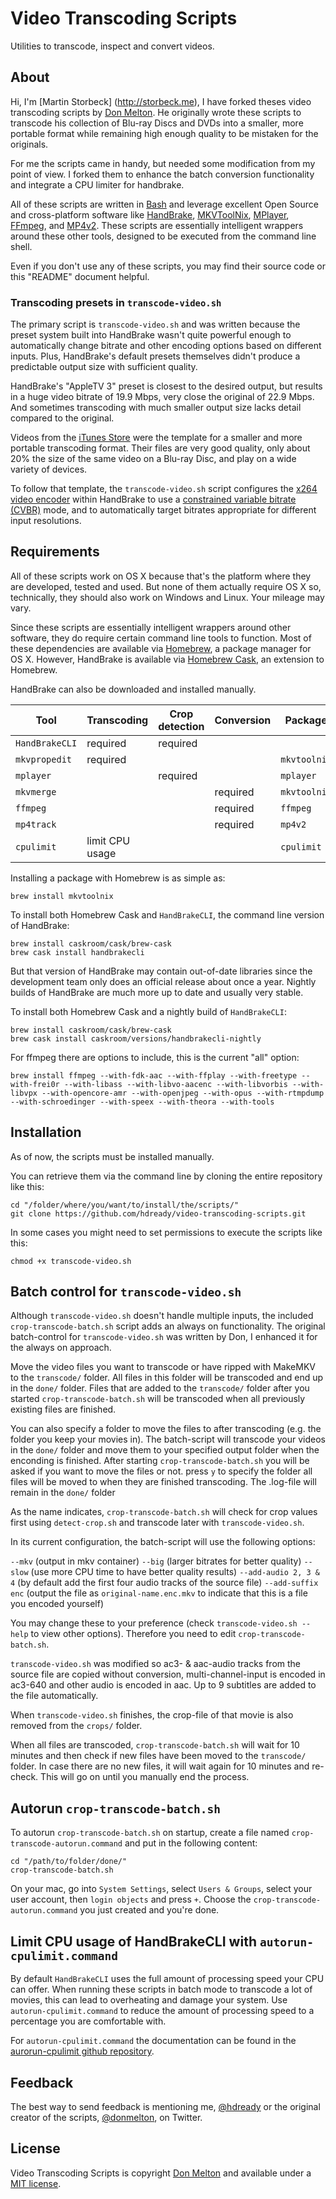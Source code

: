 # Video Transcoding Scripts

Utilities to transcode, inspect and convert videos.

## About

Hi, I'm [Martin Storbeck] (http://storbeck.me), I have forked theses video transcoding scripts by [Don Melton](http://donmelton.com/). He originally wrote these scripts to transcode his collection of Blu-ray Discs and DVDs into a smaller, more portable format while remaining high enough quality to be mistaken for the originals.

For me the scripts came in handy, but needed some modification from my point of view. I forked them to enhance the batch conversion functionality and integrate a CPU limiter for handbrake.


All of these scripts are written in [Bash](http://www.gnu.org/software/bash/) and leverage excellent Open Source and cross-platform software like [HandBrake](https://handbrake.fr/), [MKVToolNix](https://www.bunkus.org/videotools/mkvtoolnix/), [MPlayer](http://mplayerhq.hu/), [FFmpeg](http://ffmpeg.org/), and [MP4v2](https://code.google.com/p/mp4v2/). These scripts are essentially intelligent wrappers around these other tools, designed to be executed from the command line shell.

Even if you don't use any of these scripts, you may find their source code or this "README" document helpful.

### Transcoding presets in `transcode-video.sh`

The primary script is `transcode-video.sh` and was written because the preset system built into HandBrake wasn't quite powerful enough to automatically change bitrate and other encoding options based on different inputs. Plus, HandBrake's default presets themselves didn't produce a predictable output size with sufficient quality.

HandBrake's "AppleTV 3" preset is closest to the desired output, but results in a huge video bitrate of 19.9 Mbps, very close the original of 22.9 Mbps. And sometimes transcoding with much smaller output size lacks detail compared to the original.

Videos from the [iTunes Store](https://en.wikipedia.org/wiki/ITunes_Store) were the template for a smaller and more portable transcoding format. Their files are very good quality, only about 20% the size of the same video on a Blu-ray Disc, and play on a wide variety of devices.

To follow that template, the `transcode-video.sh` script configures the [x264 video encoder](http://www.videolan.org/developers/x264.html) within HandBrake to use a [constrained variable bitrate (CVBR)](https://en.wikipedia.org/wiki/Variable_bitrate) mode, and to automatically target bitrates appropriate for different input resolutions.

## Requirements

All of these scripts work on OS X because that's the platform where they are developed, tested and used. But none of them actually require OS X so, technically, they should also work on Windows and Linux. Your mileage may vary.

Since these scripts are essentially intelligent wrappers around other software, they do require certain command line tools to function. Most of these dependencies are available via [Homebrew](http://brew.sh/), a package manager for OS X. However, HandBrake is available via [Homebrew Cask](http://caskroom.io/), an extension to Homebrew.

HandBrake can also be downloaded and installed manually.

Tool | Transcoding | Crop detection | Conversion | Package | Cask
--- | --- | --- | --- | --- | ---
`HandBrakeCLI` | required | required | | | `handbrakecli`
`mkvpropedit` | required | | | `mkvtoolnix` | &nbsp;
`mplayer` | | required | | `mplayer` | &nbsp;
`mkvmerge` | | | required | `mkvtoolnix` | &nbsp;
`ffmpeg` | | | required | `ffmpeg` | &nbsp;
`mp4track` | | | required | `mp4v2` | &nbsp;
`cpulimit` | limit CPU usage | | | `cpulimit` | &nbsp;

Installing a package with Homebrew is as simple as:

    brew install mkvtoolnix

To install both Homebrew Cask and `HandBrakeCLI`, the command line version of HandBrake:

    brew install caskroom/cask/brew-cask
    brew cask install handbrakecli

But that version of HandBrake may contain out-of-date libraries since the development team only does an official release about once a year. Nightly builds of HandBrake are much more up to date and usually very stable.

To install both Homebrew Cask and a nightly build of `HandBrakeCLI`:

    brew install caskroom/cask/brew-cask
    brew cask install caskroom/versions/handbrakecli-nightly

For ffmpeg there are options to include, this is the current "all" option:

    brew install ffmpeg --with-fdk-aac --with-ffplay --with-freetype --with-frei0r --with-libass --with-libvo-aacenc --with-libvorbis --with-libvpx --with-opencore-amr --with-openjpeg --with-opus --with-rtmpdump --with-schroedinger --with-speex --with-theora --with-tools

## Installation

As of now, the scripts must be installed manually.

You can retrieve them via the command line by cloning the entire repository like this:

    cd "/folder/where/you/want/to/install/the/scripts/"
    git clone https://github.com/hdready/video-transcoding-scripts.git

In some cases you might need to set permissions to execute the scripts like this:

    chmod +x transcode-video.sh

## Batch control for `transcode-video.sh`

Although `transcode-video.sh` doesn't handle multiple inputs, the included `crop-transcode-batch.sh` script adds an always on functionality. The original batch-control for `transcode-video.sh` was written by Don, I enhanced it for the always on approach. 

Move the video files you want to transcode or have ripped with MakeMKV to the `transcode/` folder. All files in this folder will be transcoded and end up in the `done/` folder. Files that are added to the `transcode/` folder after you started `crop-transcode-batch.sh` will be transcoded when all previously existing files are finished.

You can also specify a folder to move the files to after transcoding (e.g. the folder you keep your movies in). The batch-script will transcode your videos in the `done/` folder and move them to your specified output folder when the enconding is finished. After starting `crop-transcode-batch.sh` you will be asked if you want to move the files or not. press `y` to specify the folder all files will be moved to when they are finished transcoding. The .log-file will remain in the `done/` folder

As the name indicates, `crop-transcode-batch.sh` will check for crop values first using `detect-crop.sh` and transcode later with `transcode-video.sh`. 

In its current configuration, the batch-script will use the following options:

`--mkv` (output in mkv container)
`--big` (larger bitrates for better quality)
`--slow` (use more CPU time to have better quality results)
`--add-audio 2, 3 & 4` (by default add the first four audio tracks of the source file)
`--add-suffix enc` (output the file as `original-name.enc.mkv` to indicate that this is a file you encoded yourself)

You may change these to your preference (check `transcode-video.sh --help` to view other options). Therefore you need to edit `crop-transcode-batch.sh`. 

`transcode-video.sh` was modified so ac3- & aac-audio tracks from the source file are copied without conversion, multi-channel-input is encoded in ac3-640 and other audio is encoded in aac. Up to 9 subtitles are added to the file automatically.

When `transcode-video.sh` finishes, the crop-file of that movie is also removed from the `crops/` folder. 

When all files are transcoded, `crop-transcode-batch.sh` will wait for 10 minutes and then check if new files have been moved to the `transcode/` folder. In case there are no new files, it will wait again for 10 minutes and re-check. This will go on until you manually end the process.

## Autorun `crop-transcode-batch.sh`

To autorun `crop-transcode-batch.sh` on startup, create a file named `crop-transcode-autorun.command` and put in the following content:

    cd "/path/to/folder/done/"
    crop-transcode-batch.sh

On your mac, go into `System Settings`, select `Users & Groups`, select your user account, then `login objects` and press `+`. Choose the `crop-transcode-autorun.command` you just created and you're done. 

## Limit CPU usage of HandBrakeCLI with `autorun-cpulimit.command`

By default `HandBrakeCLI` uses the full amount of processing speed your CPU can offer. When running these scripts in batch mode to transcode a lot of movies, this can lead to overheating and damage your system. Use `autorun-cpulimit.command` to reduce the amount of processing speed to a percentage you are comfortable with.

For `autorun-cpulimit.command` the documentation can be found in the [aurorun-cpulimit github repository](https://github.com/hdready/autorun-cpulimit).

## Feedback

The best way to send feedback is mentioning me, [@hdready](http://twittter.com/hdready) or the original creator of the scripts, [@donmelton](https://twitter.com/donmelton), on Twitter. 

## License

Video Transcoding Scripts is copyright [Don Melton](http://donmelton.com/) and available under a [MIT license](https://github.com/donmelton/video-transcoding-scripts/blob/master/LICENSE).

